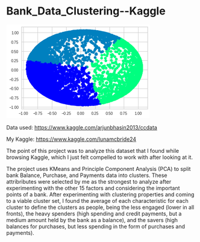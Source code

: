 # Bank_Data_Clustering--Kaggle

![Clustered Data](https://github.com/Luna-McBride/Kaggle_Personal_Projects/blob/master/Data%20Clustering/Bank_Data_Clustering/cluster.png)

Data used: https://www.kaggle.com/arjunbhasin2013/ccdata

My Kaggle: https://www.kaggle.com/lunamcbride24

The point of this project was to analyze this dataset that I found while browsing Kaggle, which I just felt compelled to work with after looking at it.

The project uses KMeans and Principle Component Analysis (PCA) to split bank Balance, Purchase, and Payments data into clusters. These attribributes were selected by me as the strongest to analyze after experimenting with the other 15 factors and considering the important points of a bank. After experimenting with clustering properties and coming to a viable cluster set, I found the average of each characteristic for each cluster to define the clusters as people, being the  less engaged (lower in all fronts), the heavy spenders (high spending and credit payments, but a medium amount held by the bank as a balance), and the savers (high balances for purchases, but less spending in the form of purchases and payments).
